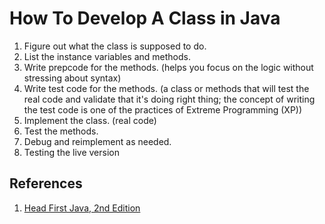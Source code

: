 # How To Develop A Class in Java

1. Figure out what the class is supposed to do.
2. List the instance variables and methods.
3. Write prepcode for the methods. (helps you focus on the logic without stressing about syntax)
4. Write test code for the methods. (a class or methods that will test the real code and validate that it's doing right thing; the concept of writing the test code is one of the practices of Extreme Programming (XP))
5. Implement the class. (real code)
6. Test the methods.
7. Debug and reimplement as needed.
8. Testing the live version


## References

1. [Head First Java, 2nd Edition][1]

[1]: http://shop.oreilly.com/product/9780596009205.do
